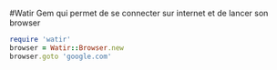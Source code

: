 #Watir 
Gem qui permet de se connecter sur internet et de lancer son browser
```ruby
require 'watir'
browser = Watir::Browser.new
browser.goto 'google.com'
```